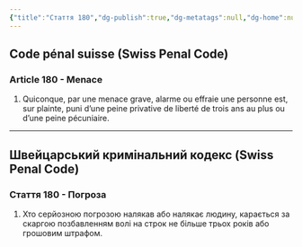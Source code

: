 ```yaml
---
{"title":"Стаття 180","dg-publish":true,"dg-metatags":null,"dg-home":null,"permalink":"/ukrayinska/stattya-180/","dgPassFrontmatter":true,"noteIcon":""}
---
```


## Code pénal suisse (Swiss Penal Code)

### Article 180 - Menace

1.  Quiconque, par une men­ace grave, alarme ou ef­fraie une per­sonne est, sur plainte, puni d’une peine privat­ive de liber­té de trois ans au plus ou d’une peine pé­cuni­aire.


---

## Швейцарський кримінальний кодекс (Swiss Penal Code)

### Стаття 180 - Погроза

1. Хто серйозною погрозою налякав або налякає людину, карається за скаргою позбавленням волі на строк не більше трьох років або грошовим штрафом.
